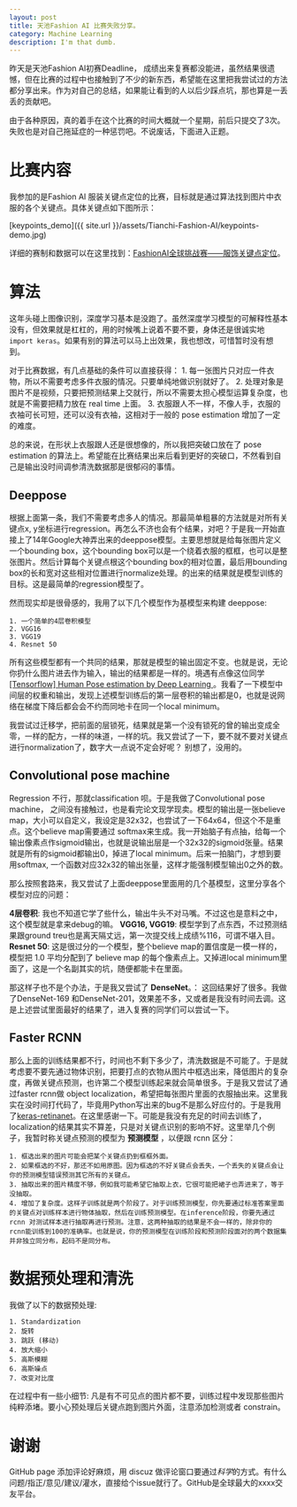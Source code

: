```yaml
---
layout: post
title: 天池Fashion AI 比赛失败分享。
category: Machine Learning
description: I'm that dumb.
---
```

昨天是天池Fashion AI初赛Deadline， 成绩出来复赛都没能进，虽然结果很遗憾，但在比赛的过程中也接触到了不少的新东西，希望能在这里把我尝试过的方法都分享出来。作为对自己的总结，如果能让看到的人以后少踩点坑，那也算是一丢丢的贡献吧。

由于各种原因，真的着手在这个比赛的时间大概就一个星期，前后只提交了3次。失败也是对自己拖延症的一种惩罚吧。不说废话，下面进入正题。

# 比赛内容
我参加的是Fashion AI 服装关键点定位的比赛，目标就是通过算法找到图片中衣服的各个关键点。具体关键点如下图所示：

[keypoints_demo]({{ site.url }}/assets/Tianchi-Fashion-AI/keypoints-demo.jpg)

详细的赛制和数据可以在这里找到：[FashionAI全球挑战赛——服饰关键点定位](https://tianchi.aliyun.com/competition/introduction.htm?spm=5176.100066.0.0.6acdd780km5qMe&raceId=231648)。

# 算法
这年头碰上图像识别，深度学习基本是没跑了。虽然深度学习模型的可解释性基本没有，但效果就是杠杠的，用的时候嘴上说着不要不要，身体还是很诚实地 ```import keras```。如果有别的算法可以马上出效果，我也想改，可惜暂时没有想到。

对于比赛数据，有几点基础的条件可以直接获得：
	1. 每一张图片只对应一件衣物，所以不需要考虑多件衣服的情况。只要单纯地做识别就好了。
	2. 处理对象是图片不是视频，只要把预测结果上交就行，所以不需要太担心模型运算复杂度，也就是不需要把精力放在 real time 上面。
	3. 衣服跟人不一样，不像人手，衣服的衣袖可长可短，还可以没有衣袖，这相对于一般的 pose estimation 增加了一定的难度。

总的来说，在形状上衣服跟人还是很想像的，所以我把突破口放在了 pose estimation 的算法上。希望能在比赛结果出来后看到更好的突破口，不然看到自己是输出没时间调参清洗数据那是很郁闷的事情。


## Deeppose

根据上面第一条，我们不需要考虑多人的情况。那最简单粗暴的方法就是对所有关键点x, y坐标进行regression。再怎么不济也会有个结果，对吧？于是我一开始直接上了14年Google大神弄出来的deeppose模型。主要思想就是给每张图片定义一个bounding box，这个bounding box可以是一个绕着衣服的框框，也可以是整张图片。然后计算每个关键点根这个bounding box的相对位置，最后用bounding box的长和宽对这些相对位置进行normalize处理。的出来的结果就是模型训练的目标。这是最简单的regression模型了。

然而现实却是很骨感的，我用了以下几个模型作为基模型来构建 deeppose:

	1. 一个简单的4层卷积模型
	2. VGG16
	3. VGG19
	4. Resnet 50

所有这些模型都有一个共同的结果，那就是模型的输出固定不变。也就是说，无论你扔什么图片进去作为输入，输出的结果都是一样的。境遇有点像这位同学[[Tensorflow] Human Pose estimation by Deep Learning ](https://hypjudy.github.io/2017/05/04/pose-estimation/)。我看了一下模型中间层的权重和输出，发现上述模型训练后的第一层卷积的输出都是0，也就是说网络在梯度下降后都会会不约而同地卡在同一个local minimum。

我尝试过迁移学，把前面的层锁死，结果就是第一个没有锁死的曾的输出变成全零，一样的配方，一样的味道，一样的坑。我又尝试了一下，要不就不要对关键点进行normalization了，数字大一点说不定会好呢？ 别想了，没用的。


## Convolutional pose machine

Regression 不行，那就classification 呗。于是我做了Convolutional pose machine， 之间没有接触过，也是看完论文现学现卖。模型的输出是一张believe map，大小可以自定义，我设定是32x32，也尝试了一下64x64，但这个不是重点。这个believe map需要通过 softmax来生成。我一开始脑子有点抽，给每一个输出像素点作sigmoid输出，也就是说输出层是一个32x32的sigmoid张量。结果就是所有的sigmoid都输出0，掉进了local minimum。后来一拍脑门，才想到要用softmax, 一个函数对应32x32的输出张量，这样才能强制模型输出0之外的数。

那么按照套路来，我又尝试了上面deeppose里面用的几个基模型，这里分享各个模型对应的问题：

**4层卷积**: 我也不知道它学了些什么，输出牛头不对马嘴。不过这也是意料之中，这个模型就是拿来debug的嘛。
**VGG16, VGG19**: 模型学到了点东西，不过预测结果跟ground treu也是离天隔丈远，第一次提交线上成绩%116，可谓不堪入目。
**Resnet 50**: 这是很过分的一个模型，整个believe map的置信度是一模一样的，模型把 1.0 平均分配到了 believe map 的每个像素点上。又掉进local minimum里面了，这是一个名副其实的坑，随便都能卡在里面。

那这样子也不是个办法，于是我又尝试了 **DenseNet**。： 这回结果好了很多。我做了DenseNet-169 和DenseNet-201，效果差不多，又或者是我没有时间去调。这是上述尝试里面最好的结果了，进入复赛的同学们可以尝试一下。


## Faster RCNN
那么上面的训练结果都不行，时间也不剩下多少了，清洗数据是不可能了。于是就考虑要不要先通过物体识别，把要打点的衣物从图片中框选出来，降低图片的复杂度，再做关键点预测，也许第二个模型训练起来就会简单很多。于是我又尝试了通过faster rcnn做 object localization，希望把每张图片里面的衣服抽出来。这里我实在没时间打代码了，毕竟用Python写出来的bug不是那么好应付的。于是我用了[keras-retinanet](https://github.com/delftrobotics/keras-retinanet)。在这里感谢一下。可能是我没有充足的时间去训练了，localization的结果其实不算差，只是对关键点识别的影响不好。这里举几个例子，我暂时称关键点预测的模型为 **预测模型** ，以便跟 rcnn 区分：

	1. 框选出来的图片可能会把某个关键点扔到框框外面。
	2. 如果框选的不好，那还不如用原图。因为框选的不好关键点会丢失，一个丢失的关键点会让你的预测模型错误预测其它所有的关键点。
	3. 抽取出来的图片精度不够，例如我可能希望它抽取上衣，它很可能把裙子也弄进来了，等于没抽取。
	4. 增加了复杂度。这样子训练就是两个阶段了。对于训练预测模型，你先要通过标准答案里面的关键点对训练样本进行物体抽取，然后在训练预测模型。在inference阶段，你要先通过 rcnn 对测试样本进行抽取再进行预测。注意，这两种抽取的结果是不会一样的，除非你的rcnn能训练到100的准确率。也就是说，你的预测模型在训练阶段和预测阶段面对的两个数据集并非独立同分布，起码不是同分布。


# 数据预处理和清洗

我做了以下的数据预处理:

	1. Standardization
	2. 旋转
	3. 跳跃 (移动)
	4. 放大缩小
	5. 高斯模糊
	6. 高斯噪点
	7. 改变对比度
	
在过程中有一些小细节:
凡是有不可见点的图片都不要，训练过程中发现那些图片纯粹添堵。要小心预处理后关键点跑到图片外面，注意添加检测或者 constrain。


# 谢谢

GitHub page 添加评论好麻烦，用 discuz 做评论窗口要通过*科学*的方式。有什么问题/指正/意见/建议/灌水，直接给个issue就行了。GitHub是全球最大的xxxx交友平台。
